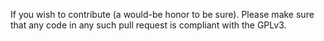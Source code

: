 If you wish to contribute (a would-be honor to be sure). Please make sure that any code in any such pull request is compliant with the GPLv3.
